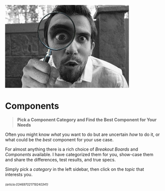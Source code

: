 ﻿<img src="/assets/images/investigate.jpg" width="80%" height="80%" />
 
# Components

> **Pick a Component Category and Find the Best Component for Your Needs**

Often you might know *what* you want to do but are uncertain *how* to do it, or what could be the *best* component for your use case.

For almost anything there is a rich choice of *Breakout Boards* and *Components* available. I have categorized them for you, show-case them and share the differences, test results, and true specs.

Simply pick a *category* in the left sidebar, then click on the *topic* that interests you.

<sup><sub>*(article:034697021719240341)*</sub></sup>
